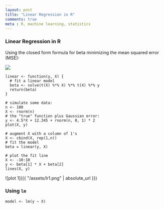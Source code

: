 ```yaml
---
layout: post
title: "Linear Regression in R"
comments: true
meta : R, machine learning, statistics
---
```


### Linear Regression in R

Using the closed form formula for beta minimizing the mean squared error (MSE):

<img src="https://latex.codecogs.com/svg.latex?\Large&space;\hat{\beta} = (X^TX)^{-1}X^TY" />

```
linear <- function(y, X) {
  # fit a linear model
  beta <- solve(t(X) %*% X) %*% t(X) %*% y
  return(beta)
}

# simulate some data:
n <- 100
X <- rnorm(n)
# the "true" function plus Gaussian error:
y <- 4.5*X + 12.345 + rnorm(n, 0, 1) * 2
plot(X, y)

# augment X with a column of 1's
X <- cbind(X, rep(1,n))
# fit the model
beta = linear(y, X)

# plot the fit line
X <- -10:10
y <- beta[1] * X + beta[2]
lines(X, y)
```

![plot 1]({{ "/assets/lr1.png" | absolute_url }})


### Using `lm`
`model <- lm(y ~ X)`
